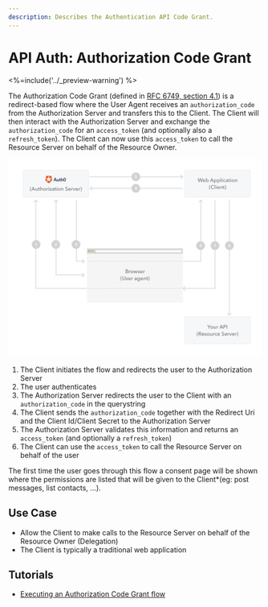 ```yaml
---
description: Describes the Authentication API Code Grant.
---
```


# API Auth: Authorization Code Grant
<%=include('../_preview-warning') %>

The Authorization Code Grant (defined in [RFC 6749, section 4.1](https://tools.ietf.org/html/rfc6749#section-4.1)) is a redirect-based flow where the User Agent receives an `authorization_code` from the Authorization Server and transfers this to the Client. The Client will then interact with the Authorization Server and exchange the `authorization_code` for an `access_token` (and optionally also a `refresh_token`). The Client can now use this `access_token` to call the Resource Server on behalf of the Resource Owner.

![](/media/articles/api-auth/authorization-code-grant.png)

 1. The Client initiates the flow and redirects the user to the Authorization Server
 2. The user authenticates
 3. The Authorization Server redirects the user to the Client with an `authorization_code` in the querystring
 4. The Client sends the `authorization_code` together with the Redirect Uri and the Client Id/Client Secret to the Authorization Server
 5. The Authorization Server validates this information and returns an `access_token` (and optionally a `refresh_token`)
 6. The Client can use the `access_token` to call the Resource Server on behalf of the user

The first time the user goes through this flow a consent page will be shown where the permissions are listed that will be given to the Client*(eg: post messages, list contacts, ...).

## Use Case

 - Allow the Client to make calls to the Resource Server on behalf of the Resource Owner (Delegation)
 - The Client is typically a traditional web application

 ## Tutorials

  - [Executing an Authorization Code Grant flow](/api-auth/tutorials/authorization-code-grant)
